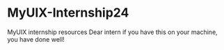 # MyUIX-Internship24
MyUIX internship resources
Dear intern if you have this on your machine, you have done well!
